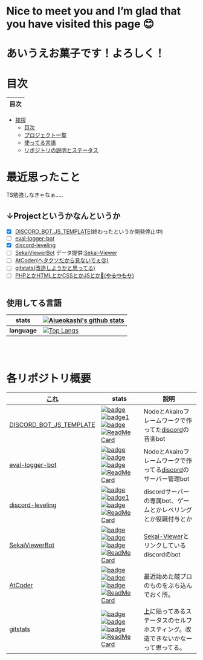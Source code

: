 # Nice to meet you and I’m glad that you have visited this page 😊
# あいうえお菓子です！よろしく！
# 目次
|目次|
|---|
   * [挨拶](#あいうえお菓子です！よろしく！)
      * [目次](#目次)
      * [プロジェクト一覧](#↓Projectというかなんというか)
      * [使ってる言語](#使用してる言語)
      * [リポジトリの説明とステータス](#各リポジトリ概要)

# 最近思ったこと
TS勉強しなきゃなぁ.....
## ↓Projectというかなんというか
- [x] [DISCORD_BOT_JS_TEMPLATE](https://github.com/Aiueokashi/DISCORD_BOT_JS_TEMPLATE)(終わったというか開発停止中)
- [ ] [eval-logger-bot](https://github.com/Aiueokashi/eval-logger-bot)
- [x] [discord-leveling](https://github.com/Aiueokashi/discord-leveling)
- [ ] [SekaiViewerBot](https://github.com/Aiueokashi/Sekai-Viewer-Bot) データ提供:[Sekai-Viewer](https://github.com/Sekai-World/sekai-viewer)
- [ ] [AtCoder(ヘタクソだから見ないでぇ:cry:)](https://github.com/Aiueokashi/AtCoder)
- [ ] [gitstats(改造しようかと思ってる)](https://github.com/Aiueokashi/githubStats)
- [ ] [PHPとかHTMLとかCSSとかJSとか:thinking:(~~やるつもり~~)](https://github.com/Aiueokashi/testHTML)
<br><br>
## 使用してる言語
|stats|[![Aiueokashi's github stats](https://aiueokashi.vercel.app/api?username=Aiueokashi&count_private=true&show_icons=true&icon_color=79ff97&bg_color=3,000000,c0c0c0&title_color=ff00ff&text_color=00ff00&custom_title=あいうえお菓子のすてーたす)](https://github.com/Aiueokashi/githubStats)|
|---|---|
|**language**|[![Top Langs](https://aiueokashi.vercel.app/api/top-langs/?username=Aiueokashi&text_color=79ff97&bg_color=30,000000,808080&title_color=00ff00&custom_title=使ってることば↓)](https://github.com/Aiueokashi/githubStats)|
<br><br>
# 各リポジトリ概要
|[これ](https://github.com/Aiueokashi/Aiueokashi/blob/main/README.md#projectというかなんというか)|stats|説明|
|---|---|---|
|[DISCORD_BOT_JS_TEMPLATE](https://github.com/Aiueokashi/DISCORD_BOT_JS_TEMPLATE)|[![badge](https://img.shields.io/github/repo-size/Aiueokashi/DISCORD_BOT_JS_TEMPLATE?color=ff00ff&label=size%3A)](https://github.com/Aiueokashi/DISCORD_BOT_JS_TEMPLATE)[![badge1](https://img.shields.io/github/license/Aiueokashi/DISCORD_BOT_JS_TEMPLATE?color=ff00ff&label=license%3A)](https://github.com/Aiueokashi/DISCORD_BOT_JS_TEMPLATE)[![badge](https://img.shields.io/tokei/lines/github/Aiueokashi/DISCORD_BOT_JS_TEMPLATE?color=ff00ff&label=%E3%82%B3%E3%83%BC%E3%83%89%E8%A1%8C%E6%95%B0)](https://github.com/Aiueokashi/DISCORD_BOT_JS_TEMPLATE)[![ReadMe Card](https://aiueokashi.vercel.app/api/pin/?username=Aiueokashi&repo=DISCORD_BOT_JS_TEMPLATE&icon_color=79ff97&show_owner=true&text_color=79ff97&bg_color=30,000000,808080&title_color=00ff00)](https://github.com/Aiueokashi/DISCORD_BOT_JS_TEMPLATE)|NodeとAkairoフレームワークで作ってた[discord](https://discord.com)の音楽bot|
|[eval-logger-bot](https://github.com/Aiueokashi/eval-logger-bot)|[![badge](https://img.shields.io/github/repo-size/Aiueokashi/eval-logger-bot?color=ff00ff&label=size%3A)](https://github.com/Aiueokashi/eval-logger-bot)[![badge](https://img.shields.io/github/license/Aiueokashi/eval-logger-bot?color=ff00ff&label=license%3A)](https://github.com/Aiueokashi/eval-logger-bot)[![badge](https://img.shields.io/tokei/lines/github/Aiueokashi/eval-logger-bot?color=ff00ff&label=%E3%82%B3%E3%83%BC%E3%83%89%E8%A1%8C%E6%95%B0)](https://github.com/Aiueokashi/eval-logger-bot)[![ReadMe Card](https://aiueokashi.vercel.app/api/pin/?username=Aiueokashi&repo=eval-logger-bot&icon_color=79ff97&show_owner=true&text_color=79ff97&bg_color=30,000000,808080&title_color=00ff00)](https://github.com/Aiueokashi/eval-logger-bot)|NodeとAkairoフレームワークで作ってる[discord](https://discord.com)のサーバー管理bot|
|[discord-leveling](https://github.com/Aiueokashi/discord-leveling)|[![badge](https://img.shields.io/github/repo-size/Aiueokashi/discord-leveling?color=ff00ff&label=size%3A)](https://github.com/Aiueokashi/discord-leveling)[![badge1](https://img.shields.io/github/license/Aiueokashi/discord-leveling?color=ff00ff&label=license%3A)](https://github.com/Aiueokashi/discord-leveling)[![badge](https://img.shields.io/tokei/lines/github/Aiueokashi/discord-leveling?color=ff00ff&label=%E3%82%B3%E3%83%BC%E3%83%89%E8%A1%8C%E6%95%B0)](https://github.com/Aiueokashi/discord-leveling)[![ReadMe Card](https://aiueokashi.vercel.app/api/pin/?username=Aiueokashi&repo=discord-leveling&icon_color=79ff97&show_owner=true&text_color=79ff97&bg_color=30,000000,808080&title_color=00ff00)](https://github.com/Aiueokashi/discord-leveling)|discordサーバーの専属bot、ゲームとかレベリングとか役職付与とか|
|[SekaiViewerBot](https://github.com/Aiueokashi/Sekai-Viewer-Bot)|[![badge](https://img.shields.io/github/repo-size/Aiueokashi/Sekai-Viewer-Bot?color=ff00ff&label=size%3A)](https://github.com/Aiueokashi/Sekai-Viewer-Bot)[![badge](https://img.shields.io/github/license/Aiueokashi/Sekai-Viewer-Bot?color=ff00ff&label=license%3A)](https://github.com/Aiueokashi/Sekai-Viewer-Bot)[![badge](https://img.shields.io/tokei/lines/github/Aiueokashi/Sekai-Viewer-Bot?color=ff00ff&label=%E3%82%B3%E3%83%BC%E3%83%89%E8%A1%8C%E6%95%B0)](https://github.com/Aiueokashi/Sekai-Viewer-Bot)[![ReadMe Card](https://aiueokashi.vercel.app/api/pin/?username=Aiueokashi&repo=Sekai-Viewer-Bot&icon_color=79ff97&show_owner=true&text_color=79ff97&bg_color=30,000000,808080&title_color=00ff00)](https://github.com/Aiueokashi/Sekai-Viewer-Bot)|[Sekai-Viewer](https://github.com/Sekai-World/sekai-viewer)とリンクしているdiscordのbot|
|[AtCoder](https://github.com/Aiueokashi/AtCoder)|[![badge](https://img.shields.io/github/repo-size/Aiueokashi/AtCoder?color=ff00ff&label=size%3A)](https://github.com/Aiueokashi/AtCoder)[![badge](https://img.shields.io/github/license/Aiueokashi/AtCoder?color=ff00ff&label=license%3A)](https://github.com/Aiueokashi/AtCoder)[![badge](https://img.shields.io/tokei/lines/github/Aiueokashi/AtCoder?color=ff00ff&label=%E3%82%B3%E3%83%BC%E3%83%89%E8%A1%8C%E6%95%B0)](https://github.com/Aiueokashi/AtCoder)[![ReadMe Card](https://aiueokashi.vercel.app/api/pin/?username=Aiueokashi&repo=AtCoder&icon_color=79ff97&show_owner=true&text_color=79ff97&bg_color=30,000000,808080&title_color=00ff00)](https://github.com/Aiueokashi/AtCoder)|最近始めた競プロのものをぶち込んでおく所。|
|[gitstats](https://github.com/Aiueokashi/githubStats)|[![badge](https://img.shields.io/github/repo-size/Aiueokashi/githubStats?color=ff00ff&label=size%3A)](https://github.com/Aiueokashi/githubStats)[![badge](https://img.shields.io/github/license/Aiueokashi/githubStats?color=ff00ff&label=license%3A)](https://github.com/Aiueokashi/githubStats)[![badge](https://img.shields.io/tokei/lines/github/Aiueokashi/githubStats?color=ff00ff&label=%E3%82%B3%E3%83%BC%E3%83%89%E8%A1%8C%E6%95%B0)](https://github.com/Aiueokashi/githubStats)[![ReadMe Card](https://aiueokashi.vercel.app/api/pin/?username=Aiueokashi&repo=githubStats&icon_color=79ff97&show_owner=true&text_color=79ff97&bg_color=30,000000,808080&title_color=00ff00)](https://github.com/Aiueokashi/githubStats)|[上](https://github.com/Aiueokashi/Aiueokashi/blob/main/README.md#使用してる言語)に貼ってあるステータスのセルフホスティング。改造できないかなーって思ってる。|
